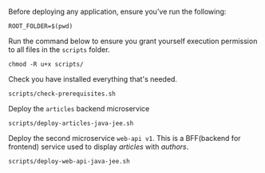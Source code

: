 Before deploying any application, ensure you've run the following:

```shell script
ROOT_FOLDER=$(pwd)
```

Run the command below to ensure you grant yourself execution permission to all files in the `scripts` folder.

```shell script
chmod -R u+x scripts/
```

Check you have installed everything that's needed.
```shell script
scripts/check-prerequisites.sh
```

Deploy the `articles` backend microservice
```shell script
scripts/deploy-articles-java-jee.sh
```

Deploy the second microservice `web-api v1`. This is a BFF(backend for frontend) service used to display *articles* 
with *authors*.
```shell script
scripts/deploy-web-api-java-jee.sh
```